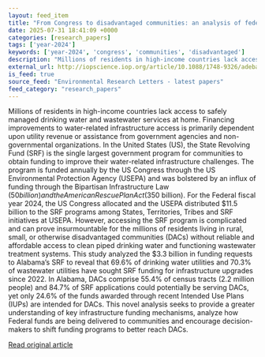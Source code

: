 ```yaml
---
layout: feed_item
title: "From Congress to disadvantaged communities: an analysis of federal water infrastructure investments distributed to Alabama through state revolving funds"
date: 2025-07-31 18:41:09 +0000
categories: [research_papers]
tags: ['year-2024']
keywords: ['year-2024', 'congress', 'communities', 'disadvantaged']
description: "Millions of residents in high-income countries lack access to safely managed drinking water and wastewater services at home"
external_url: http://iopscience.iop.org/article/10.1088/1748-9326/adeba1
is_feed: true
source_feed: "Environmental Research Letters - latest papers"
feed_category: "research_papers"
---
```


Millions of residents in high-income countries lack access to safely managed drinking water and wastewater services at home. Financing improvements to water-related infrastructure access is primarily dependent upon utility revenue or assistance from government agencies and non-governmental organizations. In the United States (US), the State Revolving Fund (SRF) is the single largest government program for communities to obtain funding to improve their water-related infrastructure challenges. The program is funded annually by the US Congress through the US Environmental Protection Agency (USEPA) and was bolstered by an influx of funding through the Bipartisan Infrastructure Law ($50 billion) and the American Rescue Plan Act ($350 billion). For the Federal fiscal year 2024, the US Congress allocated and the USEPA distributed $11.5 billion to the SRF programs among States, Territories, Tribes and SRF initiatives at USEPA. However, accessing the SRF program is complicated and can prove insurmountable for the millions of residents living in rural, small, or otherwise disadvantaged communities (DACs) without reliable and affordable access to clean piped drinking water and functioning wastewater treatment systems. This study analyzed the $3.3 billion in funding requests to Alabama’s SRF to reveal that 69.6% of drinking water utilities and 70.3% of wastewater utilities have sought SRF funding for infrastructure upgrades since 2022. In Alabama, DACs comprise 55.4% of census tracts (2.2 million people) and 84.7% of SRF applications could potentially be serving DACs, yet only 24.6% of the funds awarded through recent Intended Use Plans (IUPs) are intended for DACs. This novel analysis seeks to provide a greater understanding of key infrastructure funding mechanisms, analyze how Federal funds are being delivered to communities and encourage decision-makers to shift funding programs to better reach DACs.

[Read original article](http://iopscience.iop.org/article/10.1088/1748-9326/adeba1)
